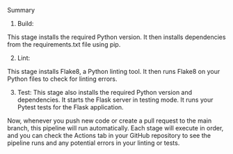 Summary

1. Build:

This stage installs the required Python version.
It then installs dependencies from the requirements.txt file using pip.

2. Lint:

This stage installs Flake8, a Python linting tool.
It then runs Flake8 on your Python files to check for linting errors.

3. Test:
This stage also installs the required Python version and dependencies.
It starts the Flask server in testing mode.
It runs your Pytest tests for the Flask application.


Now, whenever you push new code or create a pull request to the main branch, this pipeline will run automatically. Each stage will execute in order, and you can check the Actions tab in your GitHub repository to see the pipeline runs and any potential errors in your linting or tests.